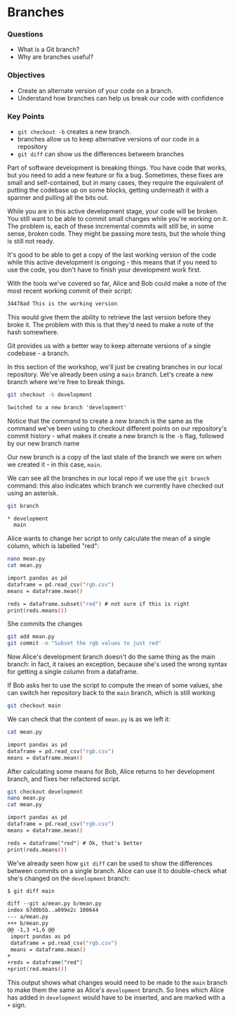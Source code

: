 # Branches

<div class="questions">

### Questions

- What is a Git branch?
- Why are branches useful?

</div>

<div class="objectives">

### Objectives

- Create an alternate version of your code on a branch.
- Understand how branches can help us break our code with confidence

</div>  


<div class="keypoints">

### Key Points

- `git checkout -b` creates a new branch.
- branches allow us to keep alternative versions of our code in a repository
- `git diff` can show us the differences betweem branches

</div>


Part of software development is breaking things. You have code that works, 
but you need to add a new feature or fix a bug. Sometimes, these fixes are
small and self-contained, but in many cases, they require the equivalent of
putting the codebase up on some blocks, getting underneath it with a spanner
and pulling all the bits out.

While you are in this active development stage, your code will be broken.
You still want to be able to commit small changes while you're working on it.
The problem is, each of these incremental commits will still be, in some sense,
broken code. They might be passing more tests, but the whole thing is still
not ready.

It's good to be able to get a copy of the last working version of the code
while this active development is ongoing - this means that if you need to use
the code, you don't have to finish your development work first.

With the tools we've covered so far, Alice and Bob could make a note of the
most recent working commit of their script:

```abc
34478ad This is the working version
```

This would give them the ability to retrieve the last version before they broke
it. The problem with this is that they'd need to make a note of the hash
somewhere.

Git provides us with a better way to keep alternate versions of a single
codebase - a branch.

In this section of the workshop, we'll just be creating branches in our local
repository. We've already been using a `main` branch. Let's create a new branch
where we're free to break things. 

```sh
git checkout -b development
```

```abc
Switched to a new branch 'development'
```

Notice that the command to create a new branch is the same as the command we've
been using to checkout different points on our repository's commit history -
what makes it create a new branch is the `-b` flag, followed by our new branch
name

Our new branch is a copy of the last state of the branch we were on when we
created it - in this case, `main`.

We can see all the branches in our local repo if we use the `git branch`
command: this also indicates which branch we currently have checked out using
an asterisk.

```sh
git branch
```

```abc
* development
  main
```

Alice wants to change her script to only calculate the mean of a single
column, which is labelled "red":

```sh
nano mean.py
cat mean.py
```

```abc
import pandas as pd
dataframe = pd.read_csv("rgb.csv")
means = dataframe.mean()

reds = dataframe.subset("red") # not sure if this is right
print(reds.means())
```

She commits the changes

```sh
git add mean.py
git commit -m "Subset the rgb values to just red"
```

Now Alice's development branch doesn't do the same thing as the main branch:
in fact, it raises an exception, because she's used the wrong syntax for 
getting a single column from a dataframe.

If Bob asks her to use the script to compute the mean of some values, she can switch her repository back to the `main` branch, which is still working

```sh
git checkout main
```

We can check that the content of `mean.py` is as we left it:

```sh
cat mean.py
```

```abc
import pandas as pd
dataframe = pd.read_csv("rgb.csv")
means = dataframe.mean()
```

After calculating some means for Bob, Alice returns to her development branch, and fixes her refactored script.

```sh
git checkout development
nano mean.py
cat mean.py
```

```abc
import pandas as pd
dataframe = pd.read_csv("rgb.csv")
means = dataframe.mean()

reds = dataframe["red"] # Ok, that's better
print(reds.means())
```

We've already seen how `git diff` can be used to show the differences between
commits on a single branch. Alice can use it to double-check what she's changed
on the `development` branch:

```bash
$ git diff main
```

```abc
diff --git a/mean.py b/mean.py
index 67d0b5b..a099e2c 100644
--- a/mean.py
+++ b/mean.py
@@ -1,3 +1,6 @@
 import pandas as pd
 dataframe = pd.read_csv("rgb.csv")
 means = dataframe.mean()
+
+reds = dataframe["red"]
+print(red.means())
```

This output shows what changes would need to be made to the `main` branch to 
make them the same as Alice's `development` branch. So lines which Alice has
added in `development` would have to be inserted, and are marked with a `+`
sign.

